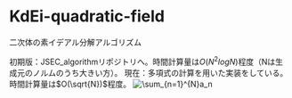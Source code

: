 # KdEi-quadratic-field

二次体の素イデアル分解アルゴリズム

初期版：JSEC_algorithmリポジトリへ。時間計算量は$O(N^2logN)$程度（Nは生成元のノルムのうち大きい方）。
現在：多項式の計算を用いた実装をしている。時間計算量は$O(\sqrt{N})$程度。
![\sum_{n=1}^{N}a_n](https://latex.codecogs.com/gif.latex?\sum_{n=1}^{N}a_n)